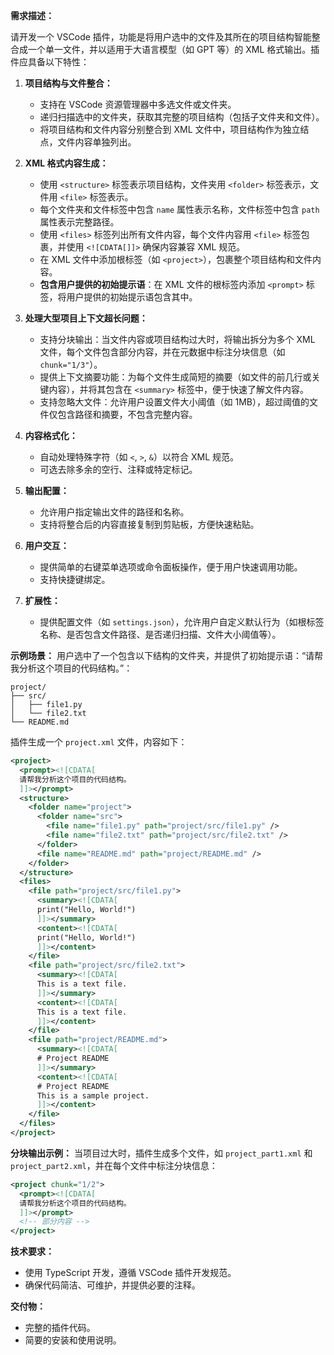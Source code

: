 **需求描述：**

请开发一个 VSCode 插件，功能是将用户选中的文件及其所在的项目结构智能整合成一个单一文件，并以适用于大语言模型（如 GPT 等）的 XML 格式输出。插件应具备以下特性：

1. **项目结构与文件整合：**
   - 支持在 VSCode 资源管理器中多选文件或文件夹。
   - 递归扫描选中的文件夹，获取其完整的项目结构（包括子文件夹和文件）。
   - 将项目结构和文件内容分别整合到 XML 文件中，项目结构作为独立结点，文件内容单独列出。

2. **XML 格式内容生成：**
   - 使用 `<structure>` 标签表示项目结构，文件夹用 `<folder>` 标签表示，文件用 `<file>` 标签表示。
   - 每个文件夹和文件标签中包含 `name` 属性表示名称，文件标签中包含 `path` 属性表示完整路径。
   - 使用 `<files>` 标签列出所有文件内容，每个文件内容用 `<file>` 标签包裹，并使用 `<![CDATA[]]>` 确保内容兼容 XML 规范。
   - 在 XML 文件中添加根标签（如 `<project>`），包裹整个项目结构和文件内容。
   - **包含用户提供的初始提示语**：在 XML 文件的根标签内添加 `<prompt>` 标签，将用户提供的初始提示语包含其中。

3. **处理大型项目上下文超长问题：**
   - 支持分块输出：当文件内容或项目结构过大时，将输出拆分为多个 XML 文件，每个文件包含部分内容，并在元数据中标注分块信息（如 `chunk="1/3"`）。
   - 提供上下文摘要功能：为每个文件生成简短的摘要（如文件的前几行或关键内容），并将其包含在 `<summary>` 标签中，便于快速了解文件内容。
   - 支持忽略大文件：允许用户设置文件大小阈值（如 1MB），超过阈值的文件仅包含路径和摘要，不包含完整内容。

4. **内容格式化：**
   - 自动处理特殊字符（如 `<`, `>`, `&`）以符合 XML 规范。
   - 可选去除多余的空行、注释或特定标记。

5. **输出配置：**
   - 允许用户指定输出文件的路径和名称。
   - 支持将整合后的内容直接复制到剪贴板，方便快速粘贴。

6. **用户交互：**
   - 提供简单的右键菜单选项或命令面板操作，便于用户快速调用功能。
   - 支持快捷键绑定。

7. **扩展性：**
   - 提供配置文件（如 `settings.json`），允许用户自定义默认行为（如根标签名称、是否包含文件路径、是否递归扫描、文件大小阈值等）。

**示例场景：**
用户选中了一个包含以下结构的文件夹，并提供了初始提示语：“请帮我分析这个项目的代码结构。”：
```
project/
├── src/
│   ├── file1.py
│   └── file2.txt
└── README.md
```

插件生成一个 `project.xml` 文件，内容如下：
```xml
<project>
  <prompt><![CDATA[
  请帮我分析这个项目的代码结构。
  ]]></prompt>
  <structure>
    <folder name="project">
      <folder name="src">
        <file name="file1.py" path="project/src/file1.py" />
        <file name="file2.txt" path="project/src/file2.txt" />
      </folder>
      <file name="README.md" path="project/README.md" />
    </folder>
  </structure>
  <files>
    <file path="project/src/file1.py">
      <summary><![CDATA[
      print("Hello, World!")
      ]]></summary>
      <content><![CDATA[
      print("Hello, World!")
      ]]></content>
    </file>
    <file path="project/src/file2.txt">
      <summary><![CDATA[
      This is a text file.
      ]]></summary>
      <content><![CDATA[
      This is a text file.
      ]]></content>
    </file>
    <file path="project/README.md">
      <summary><![CDATA[
      # Project README
      ]]></summary>
      <content><![CDATA[
      # Project README
      This is a sample project.
      ]]></content>
    </file>
  </files>
</project>
```

**分块输出示例：**
当项目过大时，插件生成多个文件，如 `project_part1.xml` 和 `project_part2.xml`，并在每个文件中标注分块信息：
```xml
<project chunk="1/2">
  <prompt><![CDATA[
  请帮我分析这个项目的代码结构。
  ]]></prompt>
  <!-- 部分内容 -->
</project>
```

**技术要求：**
- 使用 TypeScript 开发，遵循 VSCode 插件开发规范。
- 确保代码简洁、可维护，并提供必要的注释。

**交付物：**
- 完整的插件代码。
- 简要的安装和使用说明。


